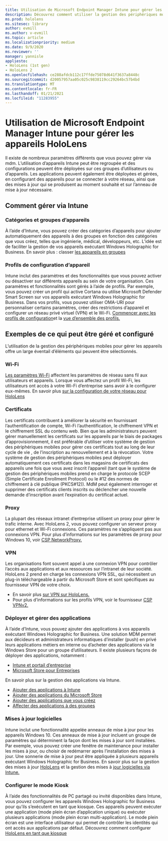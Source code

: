 ```yaml
---
title: Utilisation de Microsoft Endpoint Manager Intune pour gérer les appareils HoloLens
description: Découvrez comment utiliser la gestion des périphériques mobiles pour configurer le programme CSP, la stratégie et gérer les appareils HoloLens de réalité mixte à l’échelle à l’aide d’Intune.
ms.prod: hololens
ms.sitesec: library
author: evmill
ms.author: v-evmill
ms.topic: article
ms.localizationpriority: medium
ms.date: 9/9/2020
ms.reviewer: ''
manager: yannisle
appliesto:
- HoloLens (1st gen)
- HoloLens 2
ms.openlocfilehash: ce288afdcb112c17ffde75078d641f3637a8448c
ms.sourcegitcommit: d20057957aa05c025c9838119cc29264bc57b4bd
ms.translationtype: MT
ms.contentlocale: fr-FR
ms.lasthandoff: 01/21/2021
ms.locfileid: "11283955"
---
```

# Utilisation de Microsoft Endpoint Manager Intune pour gérer les appareils HoloLens

Il existe de nombreux paramètres différents que vous pouvez gérer via mdm. L’utilisation d’appareils Intune peut être regroupée et des configurations peuvent être déployées sur ces groupes d’utilisateurs ou d’appareils. Les applications peuvent également être déployées et gérées, en configurant des appareils pour se connecter à votre réseau, ainsi que des mises à jour qui se produisent au moment souhaité et sur l’anneau de mise à jour nécessaire. 

## Comment gérer via Intune

### Catégories et groupes d’appareils
À l’aide d’Intune, vous pouvez créer des catégories d’appareils pour ajouter automatiquement des appareils à des groupes en fonction des catégories que vous créez, telles que ingénierie, médical, développeurs, etc. L’idée est de faciliter la gestion de vos appareils exécutant Windows Holographic for Business.
En savoir plus : classer [les appareils en groupes](https://docs.microsoft.com/mem/intune/enrollment/device-group-mapping)

### Profils de configuration d’appareil
Intune inclut des paramètres et des fonctionnalités que vous pouvez activer ou désactiver sur différents appareils au sein de votre organisation. Ces paramètres et fonctionnalités sont gérés à l’aide de profils. Par exemple, vous pouvez créer un profil qui active Cortana ou utilise Microsoft Defender Smart Screen sur vos appareils exécutant Windows Holographic for Business.
Dans vos profils, vous pouvez utiliser OMA-URI pour personnaliser certains paramètres, créer des restrictions d’appareil et configurer un réseau privé virtuel (VPN) et le Wi-Fi.
[Commencer avec les profils de configuration](https://docs.microsoft.com/mem/intune/configuration/device-profiles)et la [vue d’ensemble des profils.](https://docs.microsoft.com/mem/intune/configuration/device-profile-create)

## Exemples de ce qui peut être géré et configuré

L’utilisation de la gestion des périphériques mobiles pour gérer les appareils offre un large éventail d’éléments qui peuvent être sélectionnés. 

### Wi-Fi
[Les paramètres Wi-Fi](https://docs.microsoft.com/mem/intune/configuration/wi-fi-settings-configure) affectent les paramètres de réseau sans fil aux utilisateurs et appareils. Lorsque vous affectez un profil Wi-Fi, les utilisateurs ont accès à votre Wi-Fi d’entreprise sans avoir à le configurer eux-mêmes.
En savoir plus [sur la configuration de votre réseau pour HoloLens](hololens-commercial-infrastructure.md)

### Certificats
Les certificats contribuent à améliorer la sécurité en fournissant l’authentification de compte, Wi-Fi l’authentification, le chiffrement VPN et le chiffrement SSL du contenu web. Bien que les administrateurs peuvent gérer manuellement les certificats sur les appareils par le biais de packages d’approvisionnement, il est préférable d’utiliser votre système de gestion des périphériques mobiles pour gérer ces certificats tout au long de leur cycle de vie , de l’inscription au renouvellement et à la révocation. Votre système de gestion des périphériques mobiles peut déployer automatiquement ces certificats dans les magasins de certificats des appareils une fois que vous avez inscrit l’appareil (tant que le système de gestion des périphériques mobiles prend en charge le protocole SCEP (Simple Certificate Enrollment Protocol) ou le #12 des normes de chiffrement à clé publique (PKCS#12)). MdM peut également interroger et supprimer des certificats clients inscrits ou déclencher une nouvelle demande d’inscription avant l’expiration du certificat actuel. 

### Proxy
La plupart des réseaux intranet d’entreprise utilisent un proxy pour gérer le trafic interne. Avec HoloLens 2, vous pouvez configurer un serveur proxy pour ethernet et Wi-Fi connexions. Ces paramètres ne s’appliquent pas aux connexions VPN. Pour plus d’informations sur les paramètres de proxy pour Windows 10, voir [CSP NetworkProxy.](https://docs.microsoft.com/windows/client-management/mdm/networkproxy-csp)

### VPN
Les organisations font souvent appel à une connexion VPN pour contrôler l’accès aux applications et aux ressources sur l’intranet de leur société. HoloLens 2 prend en charge les connexions VPN SSL, qui nécessitent un plug-in téléchargeable à partir du Microsoft Store et sont spécifiques au fournisseur VPN de votre choix. 
- En savoir plus [sur VPN sur HoloLens.](hololens-network.md#vpn)
- Pour plus d’informations sur les profils VPN, voir le fournisseur [CSP VPNv2.](https://docs.microsoft.com/windows/client-management/mdm/vpnv2-csp)

### Déployer et gérer des applications
À l’aide d’Intune, vous pouvez ajouter des applications à vos appareils exécutant Windows Holographic for Business. Une solution MDM permet aux décideurs et administrateurs informatiques d’installer (push) en privé leurs applications métiers en interne ou d’acheter des applications via le Windows Store pour un groupe d’utilisateurs. Il existe plusieurs façons de déployer des applications, notamment :
-   [Intune et portail d’entreprise]( app-deploy-intune.md)
-   [Microsoft Store pour Entreprises]( app-deploy-store-business.md)

En savoir plus sur la gestion des applications via Intune.
-   [Ajouter des applications à Intune](https://docs.microsoft.com/mem/intune/apps/apps-add)
-   [Ajouter des applications du Microsoft Store](https://docs.microsoft.com/mem/intune/apps/store-apps-windows)
-   [Ajouter des applications que vous créez](https://docs.microsoft.com/mem/intune/apps/lob-apps-windows)
- [Affecter des applications à des groupes](https://docs.microsoft.com/mem/intune/apps/apps-deploy)

### Mises à jour logicielles
Intune inclut une fonctionnalité appelée anneaux de mise à jour pour les appareils Windows 10. Ces anneaux de mise à jour incluent un groupe de paramètres qui déterminent la façon dont les mises à jour sont installées. Par exemple, vous pouvez créer une fenêtre de maintenance pour installer les mises à jour, ou choisir de redémarrer après l’installation des mises à jour. Une sonnerie de mise à jour peut être appliquée à plusieurs appareils exécutant Windows Holographic for Business.
En savoir plus sur la gestion des mises à jour [HoloLens](hololens-updates.md) et la gestion des mises à [jour logicielles via Intune.](https://docs.microsoft.com/mem/intune/protect/windows-update-for-business-configure)

### Configurer le mode Kiosk
À l’aide des fonctionnalités de PC partagé ou invité disponibles dans Intune, vous pouvez configurer les appareils Windows Holographic for Business pour qu’ils s’exécutent en tant que kiosque. Ces appareils peuvent exécuter une application (mode plein écran d’application unique) ou exécuter plusieurs applications (mode plein écran multi-application). Le mode plein écran est une interface utilisateur qui permet de contrôler les identités qui ont accès aux applications par défaut.
Découvrez comment configurer [HoloLens en tant que kiosque]( hololens-kiosk.md)

